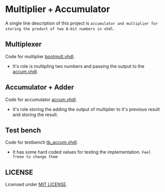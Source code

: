 # Multiplier `+` Accumulator

A single line description of this project is `accumulator and multiplier for storing the product of two 8-bit numbers in vhdl`.

## Multiplexer 
Code for multiplier [bootmult.vhdl](https://github.com/harsh-98/vhdl/blob/master/boothmult.vhdl). 

- It's role is multipling two numbers and passing the output to the [accum.vhdl](https://github.com/harsh-98/vhdl/blob/master/accum.vhdl).

## Accumulator + Adder
Code for accumulator [accum.vhdl](https://github.com/harsh-98/vhdl/blob/master/accumulator.vhdl). 

- It's role storing the adding the output of multiplier to it's previous result and storing the result.

## Test bench

Code for testbench [tb_accum.vhdl](https://github.com/harsh-98/vhdl/blob/master/tb_accum.vhdl).

- It has some hard coded values for testing the implementation. `Feel freee to change them`

## LICENSE

Licensed under [MIT LICENSE](https://harshjain.mit-license.org/).
